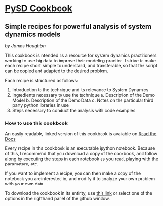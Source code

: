 [PySD Cookbook](http://jamesphoughton.github.io/PySD-Cookbook)
=============
## Simple recipes for powerful analysis of system dynamics models
*by James Houghton*

This cookbook is intended as a resource for system dynamics practitioners working to use big data to 
improve their modeling practice. I strive to make each recipe short, simple to understand, and transferable, 
so that the script can be copied and adapted to the desired problem.

Each recipe is structured as follows:
1. Introduction to the technique and its relevance to System Dynamics
2. Ingredients necessary to use the technique
 a. Description of the Demo Model
 b. Description of the Demo Data
 c. Notes on the particular third party python libraries in use
3. Steps necessary to conduct the analysis with code examples

### How to use this cookbook
An easily readable, linked version of this cookbook is available on [Read the Docs](http://pysd-cookbook.readthedocs.org/)

Every recipe in this cookbook is an executable ipython notebook. Because of this, I recommend that you download a copy of the cookbook, and follow along by executing the steps in each notebook as you read, playing with the parameters, etc.

If you want to implement a recipe, you can then make a copy of the notebook you are interested in, and modify it to analyze your own problem with your own data.

To download the cookbook in its entirity, use [this link](https://github.com/JamesPHoughton/PySD-Cookbook/archive/master.zip) or select one of the options in the righthand panel of the github window.


